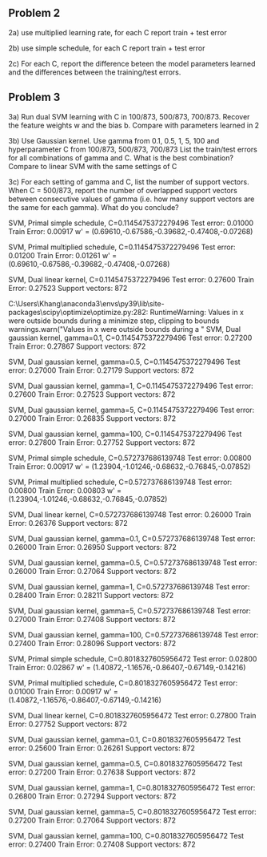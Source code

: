 ## Problem 2

2a) use multiplied learning rate, for each C report train + test error

2b) use simple schedule, for each C report train + test error

2c) For each C, report the difference beteen the model parameters learned and the differences between the training/test errors.

## Problem 3

3a) Run dual SVM learning with C in 100/873, 500/873, 700/873. Recover the feature weights w and the bias b. Compare with
parameters learned in 2

3b) Use Gaussian kernel. Use gamma from 0.1, 0.5, 1, 5, 100 and hyperparameter C from 100/873, 500/873, 700/873
List the train/test errors for all combinations of gamma and C. What is the best combination?
Compare to linear SVM with the same settings of C

3c) For each setting of gamma and C, list the number of support vectors. When C = 500/873, report the number of overlapped
support vectors between consecutive values of gamma (i.e. how many support vectors are the same for each gamma).
What do you conclude?

SVM, Primal simple schedule, C=0.1145475372279496
Test error: 0.01000
Train Error: 0.00917
w' = (0.69610,-0.67586,-0.39682,-0.47408,-0.07268)

SVM, Primal multiplied schedule, C=0.1145475372279496
Test error: 0.01200
Train Error: 0.01261
w' = (0.69610,-0.67586,-0.39682,-0.47408,-0.07268)

SVM, Dual linear kernel, C=0.1145475372279496
Test error: 0.27600
Train Error: 0.27523
Support vectors: 872

C:\Users\Khang\anaconda3\envs\py39\lib\site-packages\scipy\optimize\optimize.py:282: RuntimeWarning: Values in x were outside bounds during a minimize step, clipping to bounds
  warnings.warn("Values in x were outside bounds during a "
SVM, Dual gaussian kernel, gamma=0.1, C=0.1145475372279496
Test error: 0.27200
Train Error: 0.27867
Support vectors: 872

SVM, Dual gaussian kernel, gamma=0.5, C=0.1145475372279496
Test error: 0.27000
Train Error: 0.27179
Support vectors: 872

SVM, Dual gaussian kernel, gamma=1, C=0.1145475372279496
Test error: 0.27600
Train Error: 0.27523
Support vectors: 872

SVM, Dual gaussian kernel, gamma=5, C=0.1145475372279496
Test error: 0.27000
Train Error: 0.26835
Support vectors: 872

SVM, Dual gaussian kernel, gamma=100, C=0.1145475372279496
Test error: 0.27800
Train Error: 0.27752
Support vectors: 872

SVM, Primal simple schedule, C=0.572737686139748
Test error: 0.00800
Train Error: 0.00917
w' = (1.23904,-1.01246,-0.68632,-0.76845,-0.07852)

SVM, Primal multiplied schedule, C=0.572737686139748
Test error: 0.00800
Train Error: 0.00803
w' = (1.23904,-1.01246,-0.68632,-0.76845,-0.07852)

SVM, Dual linear kernel, C=0.572737686139748
Test error: 0.26000
Train Error: 0.26376
Support vectors: 872

SVM, Dual gaussian kernel, gamma=0.1, C=0.572737686139748
Test error: 0.26000
Train Error: 0.26950
Support vectors: 872

SVM, Dual gaussian kernel, gamma=0.5, C=0.572737686139748
Test error: 0.26000
Train Error: 0.27064
Support vectors: 872

SVM, Dual gaussian kernel, gamma=1, C=0.572737686139748
Test error: 0.28400
Train Error: 0.28211
Support vectors: 872

SVM, Dual gaussian kernel, gamma=5, C=0.572737686139748
Test error: 0.27000
Train Error: 0.27408
Support vectors: 872

SVM, Dual gaussian kernel, gamma=100, C=0.572737686139748
Test error: 0.27400
Train Error: 0.28096
Support vectors: 872

SVM, Primal simple schedule, C=0.8018327605956472
Test error: 0.02800
Train Error: 0.02867
w' = (1.40872,-1.16576,-0.86407,-0.67149,-0.14216)

SVM, Primal multiplied schedule, C=0.8018327605956472
Test error: 0.01000
Train Error: 0.00917
w' = (1.40872,-1.16576,-0.86407,-0.67149,-0.14216)

SVM, Dual linear kernel, C=0.8018327605956472
Test error: 0.27800
Train Error: 0.27752
Support vectors: 872

SVM, Dual gaussian kernel, gamma=0.1, C=0.8018327605956472
Test error: 0.25600
Train Error: 0.26261
Support vectors: 872

SVM, Dual gaussian kernel, gamma=0.5, C=0.8018327605956472
Test error: 0.27200
Train Error: 0.27638
Support vectors: 872

SVM, Dual gaussian kernel, gamma=1, C=0.8018327605956472
Test error: 0.26800
Train Error: 0.27294
Support vectors: 872

SVM, Dual gaussian kernel, gamma=5, C=0.8018327605956472
Test error: 0.27200
Train Error: 0.27064
Support vectors: 872

SVM, Dual gaussian kernel, gamma=100, C=0.8018327605956472
Test error: 0.27400
Train Error: 0.27408
Support vectors: 872

